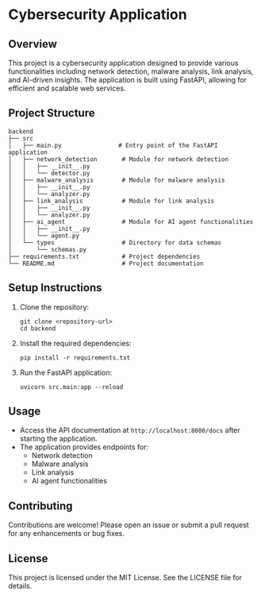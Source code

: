 # Cybersecurity Application

## Overview
This project is a cybersecurity application designed to provide various functionalities including network detection, malware analysis, link analysis, and AI-driven insights. The application is built using FastAPI, allowing for efficient and scalable web services.

## Project Structure
```
backend
├── src
│   ├── main.py                # Entry point of the FastAPI application
│   ├── network_detection       # Module for network detection
│   │   ├── __init__.py
│   │   └── detector.py
│   ├── malware_analysis        # Module for malware analysis
│   │   ├── __init__.py
│   │   └── analyzer.py
│   ├── link_analysis           # Module for link analysis
│   │   ├── __init__.py
│   │   └── analyzer.py
│   ├── ai_agent                # Module for AI agent functionalities
│   │   ├── __init__.py
│   │   └── agent.py
│   └── types                   # Directory for data schemas
│       └── schemas.py
├── requirements.txt            # Project dependencies
└── README.md                   # Project documentation
```

## Setup Instructions
1. Clone the repository:
   ```
   git clone <repository-url>
   cd backend
   ```

2. Install the required dependencies:
   ```
   pip install -r requirements.txt
   ```

3. Run the FastAPI application:
   ```
   uvicorn src.main:app --reload
   ```

## Usage
- Access the API documentation at `http://localhost:8000/docs` after starting the application.
- The application provides endpoints for:
  - Network detection
  - Malware analysis
  - Link analysis
  - AI agent functionalities

## Contributing
Contributions are welcome! Please open an issue or submit a pull request for any enhancements or bug fixes.

## License
This project is licensed under the MIT License. See the LICENSE file for details.